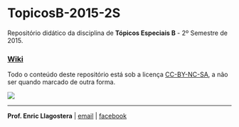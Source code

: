 # TopicosB-2015-2S

Repositório didático da disciplina de **Tópicos Especiais B** - 2º Semestre de 2015.

### [Wiki](https://github.com/puccjogos/TopicosB-2015-2S/wiki)

Todo o conteúdo deste repositório está sob a licença [CC-BY-NC-SA](https://creativecommons.org/licenses/by-nc-sa/4.0/), a não ser quando marcado de outra forma. 

[![](https://licensebuttons.net/l/by-nc-sa/3.0/88x31.png)](https://creativecommons.org/licenses/by-nc-sa/4.0/)

---
**Prof. Enric Llagostera** | [email](mailto:enricllagostera@gmail.com) | [facebook](http://www.facebook.com/enricllagostera)


